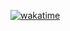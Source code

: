 [![wakatime](https://wakatime.com/badge/github/sesiii/Application_of_ML_in_BiologicalSystems.svg)](https://wakatime.com/badge/github/sesiii/Application_of_ML_in_BiologicalSystems)
